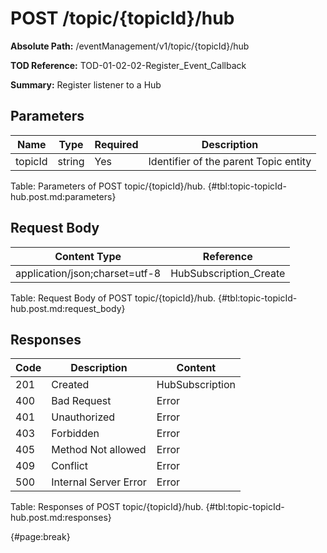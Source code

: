 <!--
    ATTENTION: This file was generated via gradle!
               Do NOT manually edit this file! Any such changes will be overwritten!
-->

# POST /topic/{topicId}/hub

**Absolute Path:** /eventManagement/v1/topic/{topicId}/hub

**TOD Reference:** TOD-01-02-02-Register_Event_Callback

**Summary:** Register listener to a Hub

## Parameters

| Name | Type | Required | Description |
| ------ | ------ | --- | ------------ |
| topicId | string | Yes | Identifier of the parent Topic entity |

Table: Parameters of POST topic/{topicId}/hub. {#tbl:topic-topicId-hub.post.md:parameters}

## Request Body

| Content Type | Reference |
|--------------|-----------|
| application/json;charset=utf-8 | HubSubscription_Create |

Table: Request Body of POST topic/{topicId}/hub. {#tbl:topic-topicId-hub.post.md:request_body}

## Responses

| Code | Description | Content |
|------|-------------|---------|
| 201 | Created | HubSubscription |
| 400 | Bad Request | Error |
| 401 | Unauthorized | Error |
| 403 | Forbidden | Error |
| 405 | Method Not allowed | Error |
| 409 | Conflict | Error |
| 500 | Internal Server Error | Error |

Table: Responses of POST topic/{topicId}/hub. {#tbl:topic-topicId-hub.post.md:responses}

{#page:break}
